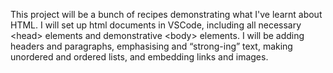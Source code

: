 This project will be a bunch of recipes demonstrating what I've learnt about HTML. 
I will set up html documents in VSCode, including all necessary &lt;head&gt; elements and 
demonstrative &lt;body&gt; elements. I will be adding headers and paragraphs, emphasising 
and &ldquo;strong-ing&rdquo; text, making unordered and ordered lists, and embedding links 
and images. 
